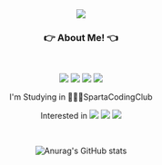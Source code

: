 <div align="center">
<img src="https://capsule-render.vercel.app/api?type=wave&color=auto&height=300&section=header&text=King%20seungil&fontSize=90" />
<br/> 

### 👉 About Me! 👈

<br/>

<p>
  <a href="https://spartacodingclub.kr/" target="_blank"><img src="https://img.shields.io/badge/SpartaCodingClub-000000?style=flat-square&logo=Aseprite&logoColor=white"/></a>
  <a href="https://kingseungil.tistory.com/" target="_blank"><img src="https://img.shields.io/badge/BLOG-282828?style=flat-square&logo=Tistory&logoColor=white"/></a>
  <a href="https://www.instagram.com/kingseungil/" target="_blank"><img src="https://img.shields.io/badge/kingseungil-CB3F7C?style=flat-square&logo=Instagram&logoColor=white"/></a>
  <a href="mailto:flykim5115@gmail.com" target="_blank"><img src="https://img.shields.io/badge/flykim5115@gmail.com-EA4335?style=flat-square&logo=Gmail&logoColor=white"/></a>
</p>
<p>
I'm Studying in 👨🏻‍💻SpartaCodingClub
</p>

Interested in 
   <img src="https://img.shields.io/badge/JS-007396?style=flat-square&logo=JavaScript&logoColor=white"/>
  <img src="https://img.shields.io/badge/Node.js-008000?style=flat-square&logo=Node.js&logoColor=white"/>
  <img src="https://img.shields.io/badge/Python-FFFF00?style=flat-square&logo=Python&logoColor=black"/>

<br>


![Anurag's GitHub stats](https://github-readme-stats.vercel.app/api?username=kingseungil&show_icons=true&theme=react)


</div>

